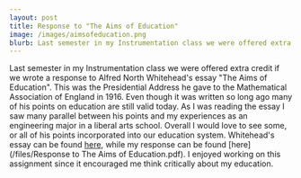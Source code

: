```yaml
---
layout: post
title: Response to "The Aims of Education"
image: /images/aimsofeducation.png
blurb: Last semester in my Instrumentation class we were offered extra credit if we wrote a response to Alfred North Whitehead's essay "The Aims of Education".
---
```


Last semester in my Instrumentation class we were offered extra credit if we wrote a response to Alfred North Whitehead's essay "The Aims of Education". This was the Presidential Address he gave to the Mathematical Association of England in 1916. Even though it was written so long ago many of his points on education are still valid today. As I was reading the essay I saw many parallel between his points and my experiences as an engineering major in a liberal arts school. Overall I would love to see some, or all of his points incorporated into our education system. Whitehead's essay can be found [here](/files/Whitehead1916a.pdf), while my response can be found [here](/files/Response to The Aims of Education.pdf). I enjoyed working on this assignment since it encouraged me think critically about my education.
